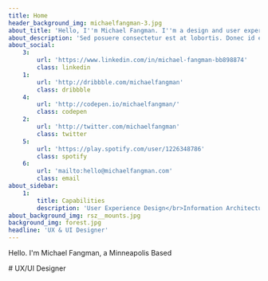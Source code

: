 ```yaml
---
title: Home
header_background_img: michaelfangman-3.jpg
about_title: 'Hello, I''m Michael Fangman. I''m a design and user experience professional based in Minneapolis, MN.'
about_description: 'Sed posuere consectetur est at lobortis. Donec id elit non mi porta gravida at eget metus. Cras mattis consectetur purus sit amet fermentum. Donec ullamcorper nulla non metus auctor fringilla. Donec sed odio dui. Duis mollis, est non commodo luctus, nisi erat porttitor ligula, eget lacinia odio sem nec elit.'
about_social:
    3:
        url: 'https://www.linkedin.com/in/michael-fangman-bb898874'
        class: linkedin
    1:
        url: 'http://dribbble.com/michaelfangman'
        class: dribbble
    4:
        url: 'http://codepen.io/michaelfangman/'
        class: codepen
    2:
        url: 'http://twitter.com/michaelfangman'
        class: twitter
    5:
        url: 'https://play.spotify.com/user/1226348786'
        class: spotify
    6:
        url: 'mailto:hello@michaelfangman.com'
        class: email
about_sidebar:
    1:
        title: Capabilities
        description: 'User Experience Design</br>Information Architecture<br>User Interface Design'
about_background_img: rsz__mounts.jpg
background_img: forest.jpg
headline: 'UX & UI Designer'
---
```


<p class="subhead">Hello. I'm Michael Fangman, a Minneapolis Based</p>
# UX/UI Designer